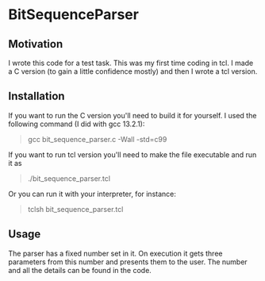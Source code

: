 # BitSequenceParser
## Motivation
I wrote this code for a test task. This was my first time coding in tcl. I made a C version (to gain a little confidence mostly) and then I wrote a tcl version.

## Installation
If you want to run the C version you'll need to build it for yourself. I used the following command (I did with gcc 13.2.1):
>gcc bit_sequence_parser.c -Wall -std=c99

If you want to run tcl version you'll need to make the file executable and run it as
> ./bit_sequence_parser.tcl

Or you can run it with your interpreter, for instance:
> tclsh bit_sequence_parser.tcl
## Usage
The parser has a fixed number set in it. On execution it gets three parameters from this number and presents them to the user.
The number and all the details can be found in the code.
